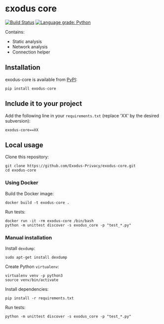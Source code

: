 # εxodus core
[![Build Status](https://travis-ci.org/Exodus-Privacy/exodus-core.svg?branch=v1)](https://travis-ci.org/Exodus-Privacy/exodus-core) [![Language grade: Python](https://img.shields.io/lgtm/grade/python/g/Exodus-Privacy/exodus-core.svg?logo=lgtm&logoWidth=18)](https://lgtm.com/projects/g/Exodus-Privacy/exodus-core/context:python)

Contains:
* Static analysis
* Network analysis
* Connection helper

## Installation

exodus-core is available from [PyPI](https://pypi.org/project/exodus-core):
```
pip install exodus-core
```

## Include it to your project

Add the following line in your `requirements.txt` (replace 'XX' by the desired subversion):
```
exodus-core==XX
```

## Local usage

Clone this repository:
```
git clone https://github.com/Exodus-Privacy/exodus-core.git
cd exodus-core
```

### Using Docker

Build the Docker image:
```
docker build -t exodus-core .
```

Run tests:
```
docker run -it -rm exodus-core /bin/bash
python -m unittest discover -s exodus_core -p "test_*.py"
```

### Manual installation

Install `dexdump`:
```
sudo apt-get install dexdump
```

Create Python `virtualenv`:
```
virtualenv venv -p python3
source venv/bin/activate
```

Install dependencies:
```
pip install -r requirements.txt
```

Run tests:
```
python -m unittest discover -s exodus_core -p "test_*.py"
```
